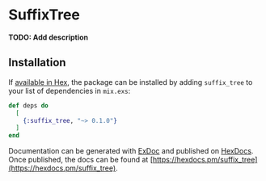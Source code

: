# SuffixTree

**TODO: Add description**

## Installation

If [available in Hex](https://hex.pm/docs/publish), the package can be installed
by adding `suffix_tree` to your list of dependencies in `mix.exs`:

```elixir
def deps do
  [
    {:suffix_tree, "~> 0.1.0"}
  ]
end
```

Documentation can be generated with [ExDoc](https://github.com/elixir-lang/ex_doc)
and published on [HexDocs](https://hexdocs.pm). Once published, the docs can
be found at [https://hexdocs.pm/suffix_tree](https://hexdocs.pm/suffix_tree).

